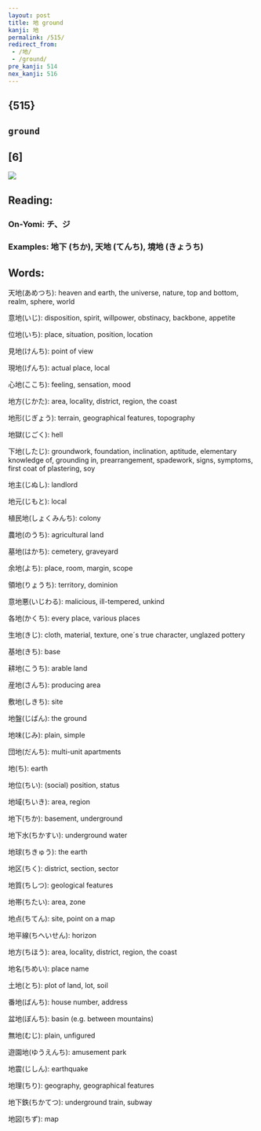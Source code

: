 ```yaml
---
layout: post
title: 地 ground
kanji: 地
permalink: /515/
redirect_from:
 - /地/
 - /ground/
pre_kanji: 514
nex_kanji: 516
---
```


## {515}

## `ground`

## [6]

<div class="stroke"><img src="E59CB0.png" /></div>

## Reading:

### On-Yomi: チ、ジ

### Examples: 地下 (ちか), 天地 (てんち), 境地 (きょうち)

## Words:

天地(あめつち): heaven and earth, the universe, nature, top and bottom, realm, sphere, world

意地(いじ): disposition, spirit, willpower, obstinacy, backbone, appetite

位地(いち): place, situation, position, location

見地(けんち): point of view

現地(げんち): actual place, local

心地(ここち): feeling, sensation, mood

地方(じかた): area, locality, district, region, the coast

地形(じぎょう): terrain, geographical features, topography

地獄(じごく): hell

下地(したじ): groundwork, foundation, inclination, aptitude, elementary knowledge of, grounding in, prearrangement, spadework, signs, symptoms, first coat of plastering, soy

地主(じぬし): landlord

地元(じもと): local

植民地(しょくみんち): colony

農地(のうち): agricultural land

墓地(はかち): cemetery, graveyard

余地(よち): place, room, margin, scope

領地(りょうち): territory, dominion

意地悪(いじわる): malicious, ill-tempered, unkind

各地(かくち): every place, various places

生地(きじ): cloth, material, texture, one´s true character, unglazed pottery

基地(きち): base

耕地(こうち): arable land

産地(さんち): producing area

敷地(しきち): site

地盤(じばん): the ground

地味(じみ): plain, simple

団地(だんち): multi-unit apartments

地(ち): earth

地位(ちい): (social) position, status

地域(ちいき): area, region

地下(ちか): basement, underground

地下水(ちかすい): underground water

地球(ちきゅう): the earth

地区(ちく): district, section, sector

地質(ちしつ): geological features

地帯(ちたい): area, zone

地点(ちてん): site, point on a map

地平線(ちへいせん): horizon

地方(ちほう): area, locality, district, region, the coast

地名(ちめい): place name

土地(とち): plot of land, lot, soil

番地(ばんち): house number, address

盆地(ぼんち): basin (e.g. between mountains)

無地(むじ): plain, unfigured

遊園地(ゆうえんち): amusement park

地震(じしん): earthquake

地理(ちり): geography, geographical features

地下鉄(ちかてつ): underground train, subway

地図(ちず): map
